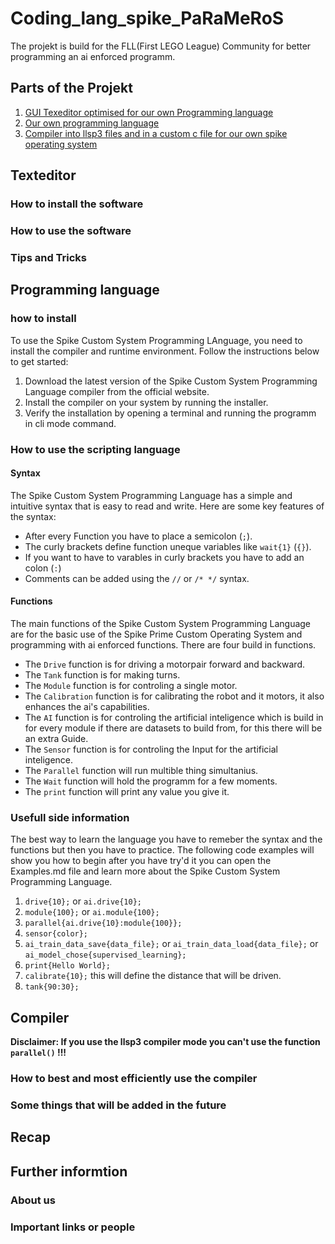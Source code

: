 # Coding_lang_spike_PaRaMeRoS

The projekt is build for the FLL(First LEGO League) Community for better programming an ai enforced programm.

## Parts of the Projekt

1. [GUI Texeditor optimised for our own Programming language](#texteditor)
2. [Our own programming language](#programming-language)
3. [Compiler into llsp3 files and in a custom c file for our own spike operating system](#compiler)

## Texteditor

### How to install the software

### How to use the software

### Tips and Tricks

## Programming language

### how to install

To use the Spike Custom System Programming LAnguage, you need to install the compiler and runtime environment. Follow the instructions below to get started:

1. Download the latest version of the Spike Custom System Programming Language compiler from the official website.
2. Install the compiler on your system by running the installer.
3. Verify the installation by opening a terminal and running the programm in cli mode command.

### How to use the scripting language

#### Syntax

The Spike Custom System Programming Language has a simple and intuitive syntax that is easy to read and write. Here are some key features of the syntax:

- After every Function you have to place a semicolon (`;`).
- The curly brackets define function uneque variables like `wait{1}` (`{}`).
- If you want to have to varables in curly brackets you have to add an colon (`:`)
- Comments can be added using the `//` or `/* */` syntax.

#### Functions

The main functions of the Spike Custom System Programming Language are for the basic use of the Spike Prime Custom Operating System and programming with ai enforced functions.
There are four build in functions.

- The `Drive` function is for driving a motorpair forward and backward.
- The `Tank` function is for making turns.
- The `Module` function is for controling a single motor.
- The `Calibration` function is for calibrating the robot and it motors, it also enhances the ai's capabilities.
- The `AI` function is for controling the artificial inteligence which is build in for every module if there are datasets to build from, for this there will be an extra Guide.
- The `Sensor` function is for controling the Input for the artificial inteligence.
- The `Parallel` function will run multible thing simultanius.
- The `Wait` function will hold the programm for a few moments.
- The `print` function will print any value you give it.

### Usefull side information

The best way to learn the language you have to remeber the syntax and the functions but then you have to practice. The following code examples will show you how to begin after you have try'd it you can open the Examples.md file and learn more about the Spike Custom System Programming Language.

1. `drive{10};` or `ai.drive{10};`
2. `module{100};` or `ai.module{100};`
3. `parallel{ai.drive{10}:module{100}};`
4. `sensor{color};`
5. `ai_train_data_save{data_file};` or `ai_train_data_load{data_file};` or `ai_model_chose{supervised_learning};`
6. `print{Hello World};`
7. `calibrate{10};` this will define the distance that will be driven.
8. `tank{90:30};`

## Compiler

<b>Disclaimer: If you use the llsp3 compiler mode you can't use the function `parallel()` !!!</b>

### How to best and most efficiently use the compiler

### Some things that will be added in the future

## Recap

## Further informtion

### About us

### Important links or people
